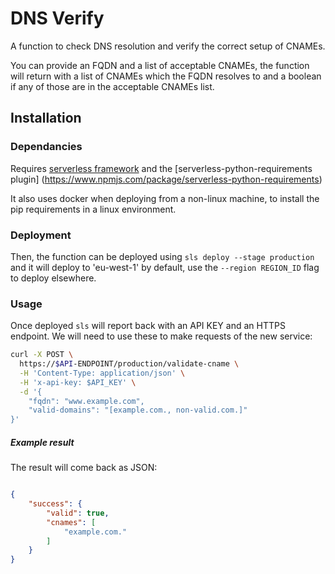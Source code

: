 # DNS Verify

A function to check DNS resolution and verify the correct setup of CNAMEs.

You can provide an FQDN and a list of acceptable CNAMEs, the function will
return with a list of CNAMEs which the FQDN resolves to and a boolean if any of
those are in the acceptable CNAMEs list.


## Installation

### Dependancies

Requires [serverless framework](http://serverless.com) and the
[serverless-python-requirements plugin]
(https://www.npmjs.com/package/serverless-python-requirements)

It also uses docker when deploying from a non-linux machine, to install the pip
requirements in a linux environment.


### Deployment

Then, the function can be deployed using `sls deploy --stage production` and it
will deploy to 'eu-west-1' by default, use the `--region REGION_ID` flag to
deploy elsewhere.


### Usage

Once deployed `sls` will report back with an API KEY and an HTTPS endpoint. We
will need to use these to make requests of the new service:


``` bash
curl -X POST \
  https://$API-ENDPOINT/production/validate-cname \
  -H 'Content-Type: application/json' \
  -H 'x-api-key: $API_KEY' \
  -d '{
    "fqdn": "www.example.com",
    "valid-domains": "[example.com., non-valid.com.]"
}'
```

##### Example result
The result will come back as JSON:

``` json

{
    "success": {
        "valid": true,
        "cnames": [
            "example.com."
        ]
    }
}

```
